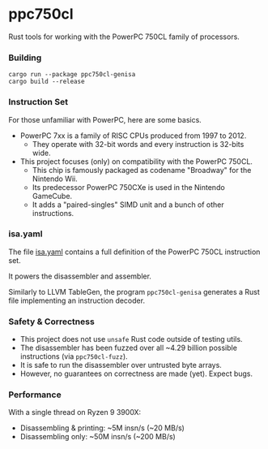 # ppc750cl

Rust tools for working with the PowerPC 750CL family of processors.

### Building

```shell
cargo run --package ppc750cl-genisa
cargo build --release
```

### Instruction Set

For those unfamiliar with PowerPC, here are some basics.
- PowerPC 7xx is a family of RISC CPUs produced from 1997 to 2012.
  - They operate with 32-bit words and every instruction is 32-bits wide.
- This project focuses (only) on compatibility with the PowerPC 750CL.
  - This chip is famously packaged as codename "Broadway" for the Nintendo Wii.
  - Its predecessor PowerPC 750CXe is used in the Nintendo GameCube.
  - It adds a "paired-singles" SIMD unit and a bunch of other instructions.

### isa.yaml

The file [isa.yaml](./isa.yaml) contains a full definition of the PowerPC 750CL instruction set.

It powers the disassembler and assembler.

Similarly to LLVM TableGen, the program `ppc750cl-genisa` generates a Rust file implementing an instruction decoder.

### Safety & Correctness

- This project does not use `unsafe` Rust code outside of testing utils.
- The disassembler has been fuzzed over all ~4.29 billion possible instructions (via `ppc750cl-fuzz`).
- It is safe to run the disassembler over untrusted byte arrays.
- However, no guarantees on correctness are made (yet). Expect bugs.

### Performance

With a single thread on Ryzen 9 3900X:

- Disassembling & printing: ~5M insn/s (~20 MB/s)
- Disassembling only: ~50M insn/s (~200 MB/s)
